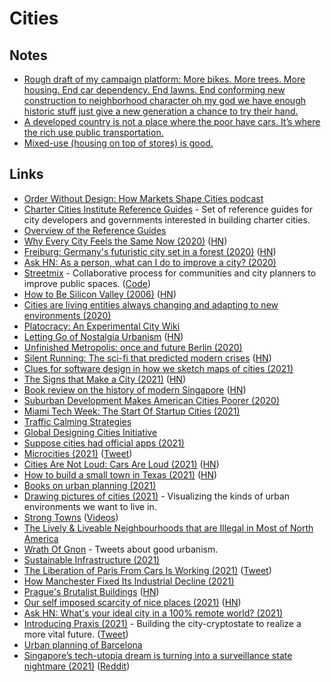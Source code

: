 # Cities

## Notes

- [Rough draft of my campaign platform: More bikes. More trees. More housing. End car dependency. End lawns. End conforming new construction to neighborhood character oh my god we have enough historic stuff just give a new generation a chance to try their hand.](https://twitter.com/zachklein/status/1440780815131033600)
- [A developed country is not a place where the poor have cars. It’s where the rich use public transportation.](https://twitter.com/zachklein/status/1457012008730120201)
- [Mixed-use (housing on top of stores) is good.](https://twitter.com/jake_gotta/status/1466189950135640065)

## Links

- [Order Without Design: How Markets Shape Cities podcast](https://overcast.fm/itunes1509606453/order-without-design-how-markets-shape-cities)
- [Charter Cities Institute Reference Guides](https://www.chartercitiesinstitute.org/category/reference-guides) - Set of reference guides for city developers and governments interested in building charter cities.
- [Overview of the Reference Guides](https://www.chartercitiesinstitute.org/post/overview-of-the-reference-guides)
- [Why Every City Feels the Same Now (2020)](https://www.theatlantic.com/technology/archive/2020/08/why-every-city-feels-same-now/615556/) ([HN](https://news.ycombinator.com/item?id=24259916))
- [Freiburg: Germany's futuristic city set in a forest (2020)](http://www.bbc.com/travel/story/20200715-freiburg-germanys-futuristic-city-set-in-a-forest) ([HN](https://news.ycombinator.com/item?id=24455406))
- [Ask HN: As a person, what can I do to improve a city? (2020)](https://news.ycombinator.com/item?id=25007697)
- [Streetmix](https://streetmix.net/) - Collaborative process for communities and city planners to improve public spaces. ([Code](https://github.com/streetmix/streetmix))
- [How to Be Silicon Valley (2006)](http://www.paulgraham.com/siliconvalley.html) ([HN](https://news.ycombinator.com/item?id=25115336))
- [Cities are living entities always changing and adapting to new environments (2020)](https://thinkthinkthink.substack.com/p/resilience)
- [Platocracy: An Experimental City Wiki](https://www.notion.so/Platocracy-An-Experimental-City-Wiki-4faf1beae8454aa19d3649afa7f5b59e)
- [Letting Go of Nostalgia Urbanism](https://www.granolashotgun.com/granolashotguncom/2mvygaw3y67fx5bqrvno2lp452zifc) ([HN](https://news.ycombinator.com/item?id=25626389))
- [Unfinished Metropolis: once and future Berlin (2020)](https://www.degradedorbit.com/articles/unfinished-metropolis-once-and-future-berlin)
- [Silent Running: The sci-fi that predicted modern crises](https://www.bbc.com/culture/article/20210212-silent-running-the-sci-fi-that-predicted-modern-crises) ([HN](https://news.ycombinator.com/item?id=26212975))
- [Clues for software design in how we sketch maps of cities (2021)](https://interconnected.org/home/2021/03/31/maps)
- [The Signs that Make a City (2021)](https://tribunemag.co.uk/2021/04/the-signs-that-make-a-city) ([HN](https://news.ycombinator.com/item?id=26839799))
- [Book review on the history of modern Singapore](https://www.lrb.co.uk/the-paper/v43/n06/thomas-meaney/the-bayswater-grocer) ([HN](https://news.ycombinator.com/item?id=26868966))
- [Suburban Development Makes American Cities Poorer (2020)](https://www.youtube.com/watch?v=VVUeqxXwCA0)
- [Miami Tech Week: The Start Of Startup Cities (2021)](https://1729.com/miami/)
- [Traffic Calming Strategies](https://globaldesigningcities.org/publication/global-street-design-guide/designing-streets-people/designing-for-motorists/traffic-calming-strategies/)
- [Global Designing Cities Initiative](https://globaldesigningcities.org/)
- [Suppose cities had official apps (2021)](https://twitter.com/balajis/status/1391635915370500096)
- [Microcities (2021)](https://www.interfluidity.com/v2/8772.html) ([Tweet](https://twitter.com/patrickc/status/1408795583213568004))
- [Cities Are Not Loud: Cars Are Loud (2021)](https://www.youtube.com/watch?v=CTV-wwszGw8) ([HN](https://news.ycombinator.com/item?id=27670251))
- [How to build a small town in Texas (2021)](https://wrathofgnon.substack.com/p/how-to-build-a-small-town-in-texas) ([HN](https://news.ycombinator.com/item?id=27751498))
- [Books on urban planning (2021)](https://www.reddit.com/r/suggestmeabook/comments/oj7f0w/weird_request_any_good_recent_books_about_urban/)
- [Drawing pictures of cities (2021)](https://noahpinion.substack.com/p/drawing-pictures-of-cities) - Visualizing the kinds of urban environments we want to live in.
- [Strong Towns](https://www.strongtowns.org/) ([Videos](https://www.youtube.com/playlist?app=desktop&list=PLJp5q-R0lZ0_FCUbeVWK6OGLN69ehUTVa))
- [The Lively & Liveable Neighbourhoods that are Illegal in Most of North America](https://www.youtube.com/watch?v=bnKIVX968PQ)
- [Wrath Of Gnon](https://twitter.com/wrathofgnon) - Tweets about good urbanism.
- [Sustainable Infrastructure (2021)](https://wrathofgnon.substack.com/p/sustainable-infrastructure)
- [The Liberation of Paris From Cars Is Working (2021)](https://slate.com/business/2021/09/paris-cars-bicycles-walking-david-belliard-anne-hidalgo.html) ([Tweet](https://twitter.com/travis_robert/status/1438577403295682564))
- [How Manchester Fixed Its Industrial Decline (2021)](https://www.youtube.com/watch?v=fuTIDc5ug-Y)
- [Prague's Brutalist Buildings](https://www.calvertjournal.com/features/show/13210/best-brutalist-buildings-in-prague-czech-republic-socialist-modernist-architecture) ([HN](https://news.ycombinator.com/item?id=29047075))
- [Our self imposed scarcity of nice places (2021)](https://www.strongtowns.org/journal/2021/11/3/our-self-imposed-scarcity-of-nice-places) ([HN](https://news.ycombinator.com/item?id=29104323))
- [Ask HN: What's your ideal city in a 100% remote world? (2021)](https://news.ycombinator.com/item?id=29120254)
- [Introducing Praxis (2021)](https://mirror.xyz/0x7a02D50B22cC79a3dc667E80B413996b81f5ED6E/ZIUh2ni7rm7j7IaxyLJMtJT5KzbU9xg6P-SQbSJhHj4) - Building the city-cryptostate to realize a more vital future. ([Tweet](https://twitter.com/drydenwtbrown/status/1459286570071113730))
- [Urban planning of Barcelona](https://twitter.com/MarkTomasovic/status/1459318924701585410)
- [Singapore’s tech-utopia dream is turning into a surveillance state nightmare (2021)](https://restofworld.org/2021/singapores-tech-utopia-dream-is-turning-into-a-surveillance-state-nightmare/) ([Reddit](https://www.reddit.com/r/slatestarcodex/comments/qxy6jh/singapore_i_think_that_the_entire_world_will_be/))
